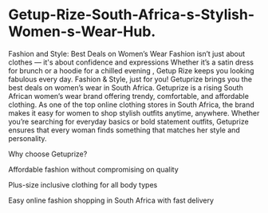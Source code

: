 # Getup-Rize-South-Africa-s-Stylish-Women-s-Wear-Hub.
Fashion and Style: Best Deals on Women’s Wear  Fashion isn’t just about clothes — it's about confidence and expressions  Whether it’s a satin dress for brunch or a hoodie for a chilled evening , Getup Rize keeps you looking fabulous every day. Fashion &amp; Style, just for you!   Getuprize brings you the best deals on women’s wear in South Africa. 
Getuprize is a rising South African women’s wear brand offering trendy, comfortable, and affordable clothing. As one of the top online clothing stores in South Africa, the brand makes it easy for women to shop stylish outfits anytime, anywhere. Whether you’re searching for everyday basics or bold statement outfits, Getuprize ensures that every woman finds something that matches her style and personality.

 Why choose Getuprize?

Affordable fashion without compromising on quality

Plus-size inclusive clothing for all body types 

Easy online fashion shopping in South Africa with fast delivery 
